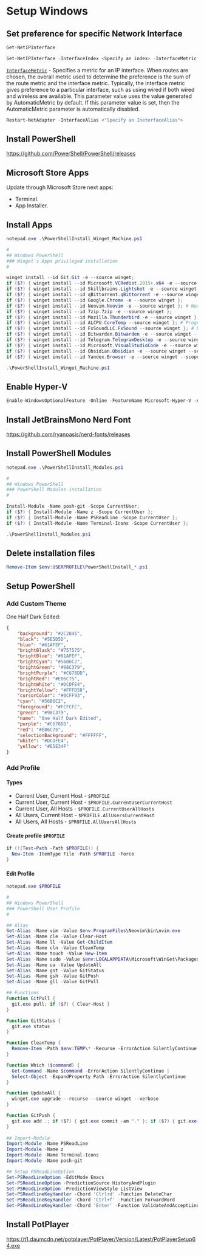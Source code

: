 # Setup Windows

## Set preference for specific Network Interface

```powershell
Get-NetIPInterface
```

```powershell
Set-NetIPInterface -InterfaceIndex <Specify an index> -InterfaceMetric <Specify a metric>
```

[`InterfaceMetric`](https://learn.microsoft.com/en-us/powershell/module/nettcpip/set-netipinterface?view=windowsserver2022-ps) - Specifies a metric for an IP interface. When routes are chosen, the overall metric used to determine the preference is the sum of the route metric and the interface metric. Typically, the interface metric gives preference to a particular interface, such as using wired if both wired and wireless are available. This parameter value uses the value generated by AutomaticMetric by default. If this parameter value is set, then the AutomaticMetric parameter is automatically disabled.

```powershell
Restart-NetAdapter -InterfaceAlias <"Specify an IneterfaceAlias">
```

## Install PowerShell

https://github.com/PowerShell/PowerShell/releases

## Microsoft Store Apps

Update through Microsoft Store next apps:

- Terminal.
- App Installer.

## Install Apps

```powershell
notepad.exe .\PowerShellInstall_Winget_Machine.ps1
```

```powershell
#
## Windows PowerShell
### Winget's Apps privileged installation 
#

winget install --id Git.Git -e --source winget;
if ($?) { winget install --id Microsoft.VCRedist.2015+.x64 -e --source winget };
if ($?) { winget install --id Skillbrains.Lightshot -e --source winget };
if ($?) { winget install --id qBittorrent.qBittorrent -e --source winget };
if ($?) { winget install --id Google.Chrome -e --source winget };
if ($?) { winget install --id Neovim.Neovim -e --source winget }; # Neovim is a refactor, and sometimes redactor, in the tradition of Vim
if ($?) { winget install --id 7zip.7zip -e --source winget };
if ($?) { winget install --id Mozilla.Thunderbird -e --source winget };
if ($?) { winget install --id ALCPU.CoreTemp --source winget }; # Program to monitor processor temperature and other vital information
if ($?) { winget install --id FxSoundLLC.FxSound --source winget }; # Equalizer for Windows
if ($?) { winget install --id Bitwarden.Bitwarden -e --source winget --scope user };
if ($?) { winget install --id Telegram.TelegramDesktop -e --source winget --scope user };
if ($?) { winget install --id Microsoft.VisualStudioCode -e --source winget --scope user };
if ($?) { winget install --id Obsidian.Obsidian -e --source winget --scope user };
if ($?) { winget install --id Yandex.Browser -e --source winget --scope user };
```

```powershell
.\PowerShellInstall_Winget_Machine.ps1
```

## Enable Hyper-V

```powershell
Enable-WindowsOptionalFeature -Online -FeatureName Microsoft-Hyper-V -All
```

## Install JetBrainsMono Nerd Font

https://github.com/ryanoasis/nerd-fonts/releases

## Install PowerShell Modules

```powershell
notepad.exe .\PowerShellInstall_Modules.ps1
```

```powershell
#
## Windows PowerShell
### PowerShell Modules installation
#

Install-Module -Name posh-git -Scope CurrentUser;
if ($?) { Install-Module -Name z -Scope CurrentUser };
if ($?) { Install-Module -Name PSReadLine -Scope CurrentUser };
if ($?) { Install-Module -Name Terminal-Icons -Scope CurrentUser };
```

```powershell
.\PowerShellInstall_Modules.ps1
```

## Delete installation files

```powershell
Remove-Item $env:USERPROFILE\PowerShellInstall_*.ps1
```

## Setup PowerShell

### Add Custom Theme

One Half Dark Edited:

```json
{
	"background": "#2C2845",
	"black": "#5E5D5D",
	"blue": "#61AFEF",
	"brightBlack": "#757575",
	"brightBlue": "#61AFEF",
	"brightCyan": "#56B6C2",
	"brightGreen": "#98C379",
	"brightPurple": "#C678DD",
	"brightRed": "#E06C75",
	"brightWhite": "#DCDFE4",
	"brightYellow": "#FFFD58",
	"cursorColor": "#0CFF93",
	"cyan": "#56B6C2",
	"foreground": "#FCFCFC",
	"green": "#98C379",
	"name": "One Half Dark Edited",
	"purple": "#C678DD",
	"red": "#E06C75",
	"selectionBackground": "#FFFFFF",
	"white": "#DCDFE4",
	"yellow": "#E5E34F"
}
```

### Add Profile

#### Types

- Current User, Current Host - `$PROFILE`
- Current User, Current Host - `$PROFILE.CurrentUserCurrentHost`
- Current User, All Hosts - `$PROFILE.CurrentUserAllHosts`
- All Users, Current Host - `$PROFILE.AllUsersCurrentHost`
- All Users, All Hosts - `$PROFILE.AllUsersAllHosts`

#### Create profile `$PROFILE`

```powershell
if (!(Test-Path -Path $PROFILE)) {
  New-Item -ItemType File -Path $PROFILE -Force
}
```

#### Edit Profile

```powershell
notepad.exe $PROFILE
```

```powershell
#
## Windows PowerShell
### PowerShell User Profile
#

## Alias
Set-Alias -Name vim -Value $env:ProgramFiles\Neovim\bin\nvim.exe
Set-Alias -Name cle -Value Clear-Host
Set-Alias -Name ll -Value Get-ChildItem
Set-Alias -Name cln -Value CleanTemp 
Set-Alias -Name touch -Value New-Item
Set-Alias -Name sudo -Value $env:LOCALAPPDATA\Microsoft\WinGet\Packages\gerardog.gsudo_Microsoft.Winget.Source_8wekyb3d8bbwe\x64\gsudo.exe
Set-Alias -Name ua -Value UpdateAll
Set-Alias -Name gst -Value GitStatus
Set-Alias -Name gsh -Value GitPush
Set-Alias -Name gll -Value GitPull

## Functions
Function GitPull {
  git.exe pull; if ($?) { Clear-Host }
}

Function GitStatus {
  git.exe status
}

Function CleanTemp {
  Remove-Item -Path $env:TEMP\* -Recurse -ErrorAction SilentlyContinue
}

Function Which ($command) {
  Get-Command -Name $command -ErrorAction SilentlyContinue |
  Select-Object -ExpandProperty Path -ErrorAction SilentlyContinue
}

Function UpdateAll {
  winget.exe upgrade --recurse --source winget --verbose
}

Function GitPush {
  git.exe add .; if ($?) { git.exe commit -am "." }; if ($?) { git.exe push }; if ($?) { Clear-Host }
}
  
## Import-Module
Import-Module -Name PSReadLine
Import-Module -Name z
Import-Module -Name Terminal-Icons
Import-Module -Name posh-git

## Setup PSReadLineOption
Set-PSReadLineOption -EditMode Emacs
Set-PSReadLineOption -PredictionSource HistoryAndPlugin
Set-PSReadLineOption -PredictionViewStyle ListView
Set-PSReadlineKeyHandler -Chord 'Ctrl+d' -Function DeleteChar
Set-PSReadLineKeyHandler -Chord 'Ctrl+f' -Function ForwardWord
Set-PSReadLineKeyHandler -Chord 'Enter' -Function ValidateAndAcceptLine
```

## Install PotPlayer

https://t1.daumcdn.net/potplayer/PotPlayer/Version/Latest/PotPlayerSetup64.exe
